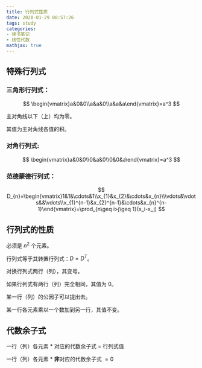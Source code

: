 ```yaml
---
title: 行列式性质
date: 2020-01-29 08:57:26
tags: study 
categories:
- 读书笔记
- 线性代数
mathjax: true
---
```


## 特殊行列式

### 三角形行列式：

$$
\begin{vmatrix}a&0&0\\a&a&0\\a&a&a\end{vmatrix}=a^3
$$



主对角线以下（上）均为零。

其值为主对角线各值的积。

### 对角行列式:

$$
\begin{vmatrix}a&0&0\\0&a&0\\0&0&a\end{vmatrix}=a^3
$$

### 范德蒙德行列式：

$$
D_{n}=\begin{vmatrix}1&1&\cdots&1\\x_{1}&x_{2}&\cdots&x_{n}\\\vdots&\vdots&&\vdots\\x_{1}^{n-1}&x_{2}^{n-1}&\cdots&x_{n}^{n-1}\end{vmatrix}=\prod_{n\geq i>j\geq 1}(x_i-x_j)
$$



## 行列式的性质

必须是 $n^2$ 个元素。

行列式等于其转置行列式：$D=D^T$。

对换行列式两行（列），其变号。

如果行列式有两行（列）完全相同，其值为 0。

某一行（列）的公因子可以提出去。

某一行各元素乘以一个数加到另一行，其值不变。

## 代数余子式

一行（列）各元素 * 对应的代数余子式 $=$ 行列式值

一行（列）各元素 * **非**对应的代数余子式 $= 0$







